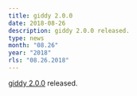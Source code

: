 ```yaml
---
title: giddy 2.0.0
date: 2018-08-26
description: giddy 2.0.0 released.
type: news
month: "08.26"
year: "2018"
rls: "08.26.2018"
---
```


<a href="https://pypi.python.org/pypi/giddy/2.0.0">giddy 2.0.0</a> released.